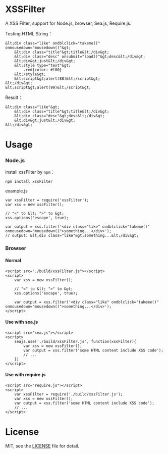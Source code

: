 # XSSFilter

A XSS Filter, support for Node.js, browser, Sea.js, Require.js.

Testing HTML String：

```
&lt;div class="like" ondblclick="takeme()" onmousedown="mousedown()"&gt;
	&lt;div class="title"&gt;title&lt;/div&gt;
	&lt;div class="desc" onsubmit="load()"&gt;desc&lt;/div&gt;
	&lt;div&gt;just&lt;/div&gt;
	&lt;style type="text"&gt;
		.red{color: #f00}
	&lt;/style&gt;
	&lt;script&gt;alert(88)&lt;/script&gt;
&lt;/div&gt;
&lt;script&gt;alert(99)&lt;/script&gt;
```

Result：

```
&lt;div class="like"&gt;
	&lt;div class="title"&gt;title&lt;/div&gt;
	&lt;div class="desc"&gt;desc&lt;/div&gt;
	&lt;div&gt;just&lt;/div&gt;
&lt;/div&gt;
```

# Usage

### Node.js
install xssFilter by `npm`：

```
npm install xssFilter
```

example.js

```
var xssFilter = require('xssFilter');
var xss = new xssFilter();

// "<" to &lt; ">" to &gt;
xss.options('escape', true);

var output = xss.filter('<div class="like" ondblclick="takeme()" onmousedown="mousedown()">something...</div>');
// output: &lt;div class="like"&gt;something...&lt;/div&gt;
```

### Browser

#### Normal

```
<script src="./build/xssFilter.js"></script>
<script>
    var xss = new xssFilter();

    // "<" to &lt; ">" to &gt;
    xss.options('escape', true);

    var output = xss.filter('<div class="like" ondblclick="takeme()" onmousedown="mousedown()">something...</div>');
</script>
```

#### Use with sea.js

```
<script src="sea.js"></script>
<script>
    seajs.use('./build/xssFilter.js', function(xssFilter){
        var xss = new xssFilter();
        var output = xss.filter('some HTML content include XSS code');
        // ...
    })
</script>
```

#### Use with require.js

```
<script src="require.js"></script>
<script>
    var xssFilter = require('./build/xssFilter.js');
    var xss = new xssFilter();
    var output = xss.filter('some HTML content include XSS code');
    // ...
</script>
```

# License
MIT, see the [LICENSE](https://github.com/superRaytin/xssFilter/blob/master/LICENSE) file for detail.
